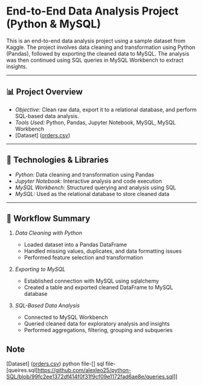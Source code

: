 # End-to-End Data Analysis Project (Python & MySQL)

This is an end-to-end data analysis project using a sample dataset from Kaggle. The project involves data cleaning and transformation using Python (Pandas), followed by exporting the cleaned data to MySQL. The analysis was then continued using SQL queries in MySQL Workbench to extract insights.

---

## 📊 Project Overview

- *Objective:* Clean raw data, export it to a relational database, and perform SQL-based data analysis.
- *Tools Used:* Python, Pandas, Jupyter Notebook, MySQL, MySQL Workbench
- [Dataset]
  ([orders.csv](https://github.com/alexleo25/python-SQL/blob/8e973d3eebe4f72d332919f592e7b80311857622/orders.csv))

---

## 🔧 Technologies & Libraries

- *Python:* Data cleaning and transformation using Pandas
- *Jupyter Notebook:* Interactive analysis and code execution
- *MySQL Workbench:* Structured querying and analysis using SQL
- *MySQL:* Used as the relational database to store cleaned data

---

## 🔄 Workflow Summary

1. *Data Cleaning with Python*
   - Loaded dataset into a Pandas DataFrame
   - Handled missing values, duplicates, and data formatting issues
   - Performed feature selection and transformation

2. *Exporting to MySQL*
   - Established connection with MySQL using sqlalchemy
   - Created a table and exported cleaned DataFrame to MySQL database

3. *SQL-Based Data Analysis*
   - Connected to MySQL Workbench
   - Queried cleaned data for exploratory analysis and insights
   - Performed aggregations, filtering, grouping and subqueries

## Note
 [Dataset]
  ([orders.csv](https://github.com/alexleo25/python-SQL/blob/8e973d3eebe4f72d332919f592e7b80311857622/orders.csv))
python file-[]
sql file-[queires.sql[https://github.com/alexleo25/python-SQL/blob/99fc2ee1372df414f0f31f9cf09e1172fad6ae8e/queries.sql]]
